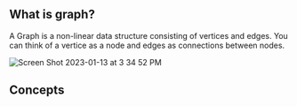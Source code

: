 ## What is graph?
A Graph is a non-linear data structure consisting of vertices and edges. You can think of a vertice as a node and edges as connections between nodes.

![Screen Shot 2023-01-13 at 3 34 52 PM](https://user-images.githubusercontent.com/92326584/212423520-c7d72a48-716d-499e-86de-922107447898.png)

## Concepts